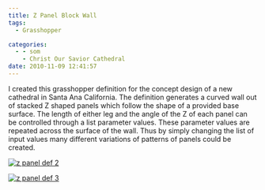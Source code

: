 ```yaml
---
title: Z Panel Block Wall
tags:
  - Grasshopper

categories:
  - - som
    - Christ Our Savior Cathedral
date: 2010-11-09 12:41:57
---
```


I created this grasshopper definition for the concept design of a new cathedral in Santa Ana California. The definition generates a curved wall out of stacked Z shaped panels which follow the shape of a provided base surface. The length of either leg and the angle of the Z of each panel can be controlled through a list parameter values. These parameter values are repeated across the surface of the wall. Thus by simply changing the list of input values many different variations of patterns of panels could be created.

[![](http://www.ericanastas.com/wp-content/uploads/2012/04/z-panel-def-2-636x425.png "z panel def 2")](z-panel-def-2.png)

[![](http://www.ericanastas.com/wp-content/uploads/2010/11/z-panel-def-3-636x384.png "z panel def 3")](z-panel-def-3.png)
